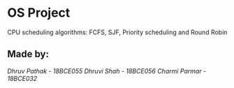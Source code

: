 # OS Project
CPU scheduling algorithms: FCFS, SJF, Priority scheduling and Round Robin

## Made by:
*Dhruv Pathak - 18BCE055*
*Dhruvi Shah - 18BCE056*
*Charmi Parmar - 18BCE032*
